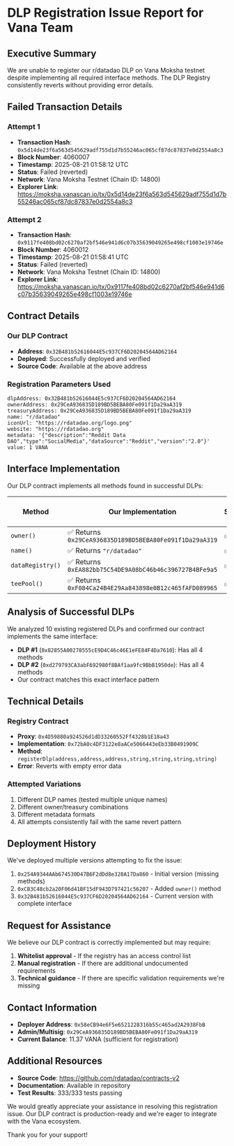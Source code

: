 # DLP Registration Issue Report for Vana Team

## Executive Summary
We are unable to register our r/datadao DLP on Vana Moksha testnet despite implementing all required interface methods. The DLP Registry consistently reverts without providing error details.

## Failed Transaction Details

### Attempt 1
- **Transaction Hash**: `0x5d14de23f6a563d545629adf755d1d7b55246ac065cf87dc87837e0d2554a8c3`
- **Block Number**: 4060007
- **Timestamp**: 2025-08-21 01:58:12 UTC
- **Status**: Failed (reverted)
- **Network**: Vana Moksha Testnet (Chain ID: 14800)
- **Explorer Link**: https://moksha.vanascan.io/tx/0x5d14de23f6a563d545629adf755d1d7b55246ac065cf87dc87837e0d2554a8c3

### Attempt 2
- **Transaction Hash**: `0x9117fe408bd02c6270af2bf546e941d6c07b35639049265e498cf1003e19746e`
- **Block Number**: 4060012
- **Timestamp**: 2025-08-21 01:58:41 UTC
- **Status**: Failed (reverted)
- **Network**: Vana Moksha Testnet (Chain ID: 14800)
- **Explorer Link**: https://moksha.vanascan.io/tx/0x9117fe408bd02c6270af2bf546e941d6c07b35639049265e498cf1003e19746e

## Contract Details

### Our DLP Contract
- **Address**: `0x32B481b52616044E5c937CF6D20204564AD62164`
- **Deployed**: Successfully deployed and verified
- **Source Code**: Available at the above address

### Registration Parameters Used
```solidity
dlpAddress: 0x32B481b52616044E5c937CF6D20204564AD62164
ownerAddress: 0x29CeA936835D189BD5BEBA80Fe091f1Da29aA319
treasuryAddress: 0x29CeA936835D189BD5BEBA80Fe091f1Da29aA319
name: "r/datadao"
iconUrl: "https://rdatadao.org/logo.png"
website: "https://rdatadao.org"
metadata: '{"description":"Reddit Data DAO","type":"SocialMedia","dataSource":"Reddit","version":"2.0"}'
value: 1 VANA
```

## Interface Implementation

Our DLP contract implements all methods found in successful DLPs:

| Method | Our Implementation | Matches Successful DLPs |
|--------|-------------------|------------------------|
| `owner()` | ✅ Returns `0x29CeA936835D189BD5BEBA80Fe091f1Da29aA319` | ✅ Yes |
| `name()` | ✅ Returns `"r/datadao"` | ✅ Yes |
| `dataRegistry()` | ✅ Returns `0xEA882bb75C54DE9A08bC46b46c396727B4BFe9a5` | ✅ Yes |
| `teePool()` | ✅ Returns `0xF084Ca24B4E29Aa843898e0B12c465fAFD089965` | ✅ Yes |

## Analysis of Successful DLPs

We analyzed 10 existing registered DLPs and confirmed our contract implements the same interface:

- **DLP #1** (`0x82855A00278555cE9D4C46c46E1eFE84F4Da7610`): Has all 4 methods
- **DLP #2** (`0xd279793CA3abF692980f8BAf1aa9fc9BbB1950de`): Has all 4 methods
- Our contract matches this exact interface pattern

## Technical Details

### Registry Contract
- **Proxy**: `0x4D59880a924526d1dD33260552Ff4328b1E18a43`
- **Implementation**: `0x72bA0c4DF3122e8aACe5066443eEb33B0491909C`
- **Method**: `registerDlp(address,address,address,string,string,string,string)`
- **Error**: Reverts with empty error data

### Attempted Variations
1. Different DLP names (tested multiple unique names)
2. Different owner/treasury combinations
3. Different metadata formats
4. All attempts consistently fail with the same revert pattern

## Deployment History

We've deployed multiple versions attempting to fix the issue:

1. `0x254A9344AAb674530D47B6F2dDd8e328A17Da860` - Initial version (missing methods)
2. `0xCB3C48cb2a20F06d41BF15dF943D797421c56207` - Added `owner()` method
3. `0x32B481b52616044E5c937CF6D20204564AD62164` - Current version with complete interface

## Request for Assistance

We believe our DLP contract is correctly implemented but may require:

1. **Whitelist approval** - If the registry has an access control list
2. **Manual registration** - If there are additional undocumented requirements
3. **Technical guidance** - If there are specific validation requirements we're missing

## Contact Information

- **Deployer Address**: `0x58eCB94e6F5e6521228316b55c465ad2A2938FbB`
- **Admin/Multisig**: `0x29CeA936835D189BD5BEBA80Fe091f1Da29aA319`
- **Current Balance**: 11.37 VANA (sufficient for registration)

## Additional Resources

- **Source Code**: https://github.com/rdatadao/contracts-v2
- **Documentation**: Available in repository
- **Test Results**: 333/333 tests passing

We would greatly appreciate your assistance in resolving this registration issue. Our DLP contract is production-ready and we're eager to integrate with the Vana ecosystem.

Thank you for your support!